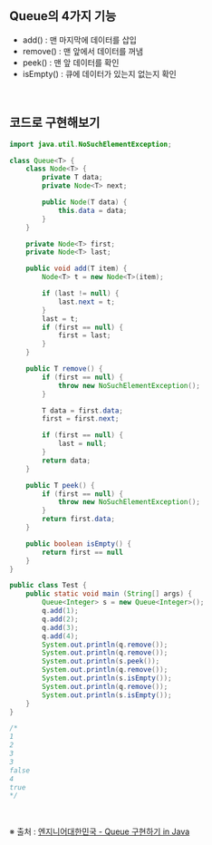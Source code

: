 ## Queue의 4가지 기능

- add() : 맨 마지막에 데이터를 삽입
- remove() : 맨 앞에서 데이터를 꺼냄
- peek() : 맨 앞 데이터를 확인
- isEmpty() : 큐에 데이터가 있는지 없는지 확인

</br>

## 코드로 구현해보기

```java
import java.util.NoSuchElementException;

class Queue<T> {
    class Node<T> {
        private T data;
        private Node<T> next;

        public Node(T data) {
            this.data = data;
        }
    }

    private Node<T> first;
    private Node<T> last;

    public void add(T item) {
        Node<T> t = new Node<T>(item);

        if (last != null) {
            last.next = t;
        }
        last = t;
        if (first == null) {
            first = last;
        }
    }

    public T remove() {
        if (first == null) {
            throw new NoSuchElementException();
        }

        T data = first.data;
        first = first.next;

        if (first == null) {
            last = null;
        }
        return data;
    }

    public T peek() {
        if (first == null) {
            throw new NoSuchElementException();
        }
        return first.data;
    }

    public boolean isEmpty() {
        return first == null
    }
}

public class Test {
    public static void main (String[] args) {
        Queue<Integer> s = new Queue<Integer>();
        q.add(1);
        q.add(2);
        q.add(3);
        q.add(4);
        System.out.println(q.remove());
        System.out.println(q.remove());
        System.out.println(s.peek());
        System.out.println(q.remove());
        System.out.println(s.isEmpty());
        System.out.println(q.remove());
        System.out.println(s.isEmpty());
    }
}

/*
1
2
3
3
false
4
true
*/
```

</br>

※ 출처 : [엔지니어대한민국 - Queue 구현하기 in Java](https://www.youtube.com/watch?v=W3jNbNGyjMs&ab_channel=%EC%97%94%EC%A7%80%EB%8B%88%EC%96%B4%EB%8C%80%ED%95%9C%EB%AF%BC%EA%B5%AD)
